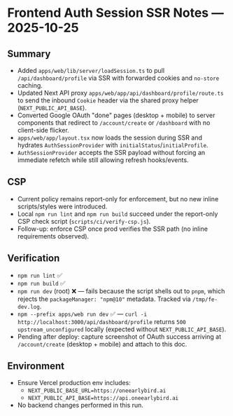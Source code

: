 # Frontend Auth Session SSR Notes — 2025-10-25

## Summary
- Added `apps/web/lib/server/loadSession.ts` to pull `/api/dashboard/profile` via SSR with forwarded cookies and `no-store` caching.
- Updated Next API proxy `apps/web/app/api/dashboard/profile/route.ts` to send the inbound `Cookie` header via the shared proxy helper (`NEXT_PUBLIC_API_BASE`).
- Converted Google OAuth "done" pages (desktop + mobile) to server components that redirect to `/account/create` or `/dashboard` with no client-side flicker.
- `apps/web/app/layout.tsx` now loads the session during SSR and hydrates `AuthSessionProvider` with `initialStatus`/`initialProfile`.
- `AuthSessionProvider` accepts the SSR payload without forcing an immediate refetch while still allowing refresh hooks/events.

## CSP
- Current policy remains report-only for enforcement, but no new inline scripts/styles were introduced.
- Local `npm run lint` and `npm run build` succeed under the report-only CSP check script (`scripts/ci/verify-csp.js`).
- Follow-up: enforce CSP once prod verifies the SSR path (no inline requirements observed).

## Verification
- `npm run lint` ✅
- `npm run build` ✅
- `npm run dev` (root) ❌ — fails because the script shells out to `pnpm`, which rejects the `packageManager: "npm@10"` metadata. Tracked via `/tmp/fe-dev.log`.
- `npm --prefix apps/web run dev` ✅ — `curl -i http://localhost:3000/api/dashboard/profile` returns `500 upstream_unconfigured` locally (expected without `NEXT_PUBLIC_API_BASE`).
- Pending after deploy: capture screenshot of OAuth success arriving at `/account/create` (desktop + mobile) and attach to this doc.

## Environment
- Ensure Vercel production env includes:
  - `NEXT_PUBLIC_BASE_URL=https://oneearlybird.ai`
  - `NEXT_PUBLIC_API_BASE=https://api.oneearlybird.ai`
- No backend changes performed in this run.
